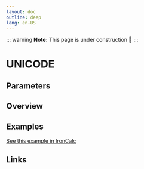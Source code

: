 ```yaml
---
layout: doc
outline: deep
lang: en-US
---
```


::: warning
**Note:** This page is under construction 🚧
:::

# UNICODE

## Parameters

## Overview

## Examples

[See this example in IronCalc](https://app.ironcalc.com/?filename=unicode)

## Links